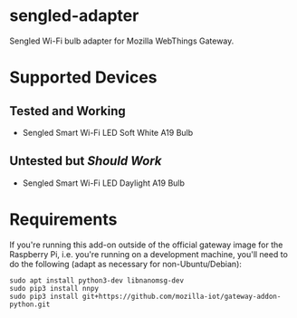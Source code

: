 # sengled-adapter

Sengled Wi-Fi bulb adapter for Mozilla WebThings Gateway.

# Supported Devices

## Tested and Working

* Sengled Smart Wi-Fi LED Soft White A19 Bulb

## Untested but _Should Work_

* Sengled Smart Wi-Fi LED Daylight A19 Bulb

# Requirements

If you're running this add-on outside of the official gateway image for the Raspberry Pi, i.e. you're running on a development machine, you'll need to do the following (adapt as necessary for non-Ubuntu/Debian):

```
sudo apt install python3-dev libnanomsg-dev
sudo pip3 install nnpy
sudo pip3 install git+https://github.com/mozilla-iot/gateway-addon-python.git
```
